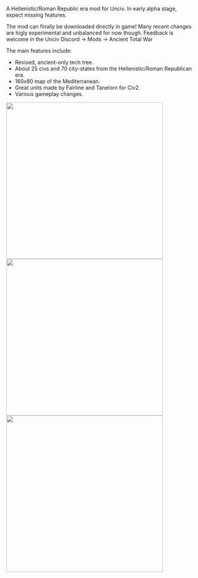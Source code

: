 A Hellenistic/Roman Republic era mod for Unciv. In early alpha stage, expect missing features.<br>

The mod can finally be downloaded directly in game! Many recent changes are higly experimental and unbalanced for now though. Feedback is welcome in the Unciv Discord -> Mods -> Ancient Total War<br>

The main features include:<br>
- Revised, ancient-only tech tree.<br>
- About 25 civs and 70 city-states from the Hellenistic/Roman Republican era.<br>
- 160x80 map of the Mediterranean.<br>
- Great units made by Fairline and Tanelorn for Civ2.<br>
- Various gameplay changes.<br>

<img src="https://github.com/prod0ad/Ancient-Total-War/assets/9596638/30297e01-a3d2-4301-a0f0-ce182c15180d" width="420"><br>
<img src="https://github.com/prod0ad/Ancient-Total-War/assets/9596638/5f2e4ebc-14ad-4940-acce-7cff45881aad" width="420"><br>
<img src="https://github.com/prod0ad/Ancient-Total-War/assets/9596638/fe587596-0b41-422d-9002-c8a07e009726" width="420"><br>

